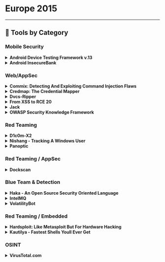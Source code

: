 # Europe 2015
---
## 🧠 Tools by Category
### Mobile Security

<details><summary><strong>Android Device Testing Framework v.13</strong></summary>

![BH-EU-15](https://img.shields.io/badge/BH-EU-15-blue) ![Category: Mobile Security](https://img.shields.io/badge/Category:%20Mobile%20Security-yellow) ![Jake Valletta](https://img.shields.io/badge/Jake%20Valletta-informational)

🔗 **Link:** [Android Device Testing Framework v.13](https://github.com/erlang-punch/awesome-erlang?search=1)  
📝 **Description:** The Android Device Testing Framework ("dtf") project started back in 2014 as a collection of scripts and utilities that aimed to help individuals answer the question: "Where are the vulnerabilities on this mobile device?"  Since then, dtf has grown into a robust and extensive data collection and analysis framework with over 30 modules that allow testers to obtain information from their Android device, process this information into databases, and then start searching for vulnerabilities (all without requiring root privileges).  These modules help you focus on changes made to AOSP components such as applications, frameworks, system services, as well as lower-level components such as binaries, libraries, and device drivers.  In addition, you'll be able to analyze new functionality implemented by the OEMs and other parties to find vulnerabilities.

</details>

<details><summary><strong>Android InsecureBank</strong></summary>

![BH-EU-15](https://img.shields.io/badge/BH-EU-15-blue) ![Category: Mobile Security](https://img.shields.io/badge/Category:%20Mobile%20Security-yellow) ![Dinesh Shetty](https://img.shields.io/badge/Dinesh%20Shetty-informational)

🔗 **Link:** [Android InsecureBank](https://github.com/dineshshetty/Android-InsecureBankv2)  
📝 **Description:** Ever wondered how different attacking and exploiting a Mobile application would be, from a traditional web application? Gone are the days when knowledge of just SQL Injection or XSS could help you land a lucrative high-paying infoSec job.Watch as Dinesh walks you through his new and shiny updated custom application - "Android-InsecureBank" and some other source code review tools, to help you understand some known and some not so known Android Security bugs and ways to exploit them.This presentation will cover Mobile Application Security attacks that will get n00bs as well as 31337 attendees started on the path of Mobile Application Penetration testing.Some of the vulnerabilities in the Android InsecureBank application that will be discussed (but not limited to) are:- Flawed Broadcast Receivers- Root Detection and Bypass- Local Encryption issues- Vulnerable Activity Components- Insecure Content Provider access- Insecure Webview implementation- Weak Cryptography implementation- Application Patching- Sensitive Information in MemoryExpect to see a lot of demos, tools, hacking and have lots of fun.

</details>


### Web/AppSec

<details><summary><strong>Commix: Detecting And Exploiting Command Injection Flaws</strong></summary>

![BH-EU-15](https://img.shields.io/badge/BH-EU-15-blue) ![Category: Web/AppSec](https://img.shields.io/badge/Category:%20Web/AppSec-blue) ![Anastasios Stasinopoulos](https://img.shields.io/badge/Anastasios%20Stasinopoulos-informational)

🔗 **Link:** [Commix: Detecting And Exploiting Command Injection Flaws](https://github.com/commixproject/commix)  
📝 **Description:** Command injections are prevalent to any application independently of its operating system that hosts the application or the programming language that the application itself is developed.The impact of command injection attacks ranges from loss of data confidentiality and integrity to unauthorized remote access to the system that hosts the vulnerable application. A prime example of a real, infamous command injection vulnerability that clearly depicts the threats of this type of code injection was the recently discovered Shellshock bug.Despite the prevalence and the high impact of the command injection attacks, little attention has been given by the research community to this type of code injection. In particular, we have observed that although there are many software tools to detect and exploit other types of code injections such as SQL injections or Cross Site Scripting, to the best of our knowledge there is no dedicated and specialized software application that detects and exploits automatically command injection attacks. This paper attempts to fill this gap by proposing an open source tool that automates the process of detecting and exploiting command injection flaws on web applications, named as commix, (COMMand Injection  eXploitation).This tool supports a plethora of functionalities, in order to cover several exploitation scenarios. Moreover, Commix is capable ofdetecting, with high success rate, whether a web application is vulnerable to command injection attacks. Finally, during the evaluation of the tool we have detected several 0-day vulnerabilities in applications.Overall, the contributions of this work are: a) We provide a comprehensive analysis and categorization of command injection attacks; b) We present and analyze our open source tool that automates the process of detecting and exploiting command injection vulnerabilities; c) We will reveal(during presentation) several 0-day command injection vulnerabilities that Commix detected on various web based applications from home services (embedded devices) to web servers.

</details>

<details><summary><strong>Credmap: The Credential Mapper</strong></summary>

![BH-EU-15](https://img.shields.io/badge/BH-EU-15-blue) ![Category: Web/AppSec](https://img.shields.io/badge/Category:%20Web/AppSec-blue) ![Roberto Salgado](https://img.shields.io/badge/Roberto%20Salgado-informational)

🔗 **Link:** [Credmap: The Credential Mapper](https://github.com/lightos)  
📝 **Description:** It is not uncommon for people who are not experts in security to reuse credentials on different websites; even security savvy people reuse credentials all the time. For this reason "credmap: the Credential Mapper" was created, to bring awareness to the dangers of credential reuse. Credmap takes a user and password as input and it attempts to login on a variety of known websites to test if the user has reused credentials on any of these. New websites can be easily added with simple knowledge of Python.Credmap is also capable of searching in public credential dumps of compromised websites (e.g. r0ckyou, AM, Adobe, etc.) and collecting the user's password from there to then test with on other websites. Credmap was written purely in Python and is open-source and available on GitHub.

</details>

<details><summary><strong>Dvcs-Ripper</strong></summary>

![BH-EU-15](https://img.shields.io/badge/BH-EU-15-blue) ![Category: Web/AppSec](https://img.shields.io/badge/Category:%20Web/AppSec-blue) ![Vlatko Kosturjak](https://img.shields.io/badge/Vlatko%20Kosturjak-informational)

🔗 **Link:** [Dvcs-Ripper](https://github.com/justinsteven/advisories/blob/main/2022_git_buried_bare_repos_and_fsmonitor_various_abuses.md)  
📝 **Description:** DVCS-Ripper will rip web accessible (distributed) version control systems ranging from Subversion and git to Mercurial and Bazaar. It can rip repositories even when directory browsing is turned off. The new release adds support for ripping packed refs in git and it speeds up git ripping drastically. Currently it is the fastest and most feature packed source code ripper tool.

</details>

<details><summary><strong>From XSS to RCE 20</strong></summary>

![BH-EU-15](https://img.shields.io/badge/BH-EU-15-blue) ![Category: Web/AppSec](https://img.shields.io/badge/Category:%20Web/AppSec-blue) ![Hans-Michael Varbaek](https://img.shields.io/badge/Hans-Michael%20Varbaek-informational)

🔗 **Link:** [From XSS to RCE 20](https://github.com/Varbaek/xsser/blob/master/xsser.py)  
📝 **Description:** This presentation demonstrates how an attacker can utilise XSS to execute arbitrary code on the web server when an administrative user inadvertently triggers a hidden XSS payload.Custom tools and payloads integrated with Metasploit's Meterpreter in a highly automated approach will be demonstrated live, including post-exploitation scenarios and interesting data that can be obtained from compromised web applications.

</details>

<details><summary><strong>Jack</strong></summary>

![BH-EU-15](https://img.shields.io/badge/BH-EU-15-blue) ![Category: Web/AppSec](https://img.shields.io/badge/Category:%20Web/AppSec-blue) ![Chris Le Roy](https://img.shields.io/badge/Chris%20Le%20Roy-informational)

🔗 **Link:** [Jack](https://github.com/brompwnie)  
📝 **Description:** Jack is a novel web based tool to assist in the identification and illustration of abusing web resources in terms of ClickJacking. Jack allows implementers to identify if certain online resources are vulnerable to ClickJacking and also allows implementers to generate a PoC to harvest submitted user credentials to illustrate the affect of the vulnerability. Jack also allows implementers to generate a local instance of the PoC site and deploy it a HTTP container such as Apache.

</details>

<details><summary><strong>OWASP Security Knowledge Framework</strong></summary>

![BH-EU-15](https://img.shields.io/badge/BH-EU-15-blue) ![Category: Web/AppSec](https://img.shields.io/badge/Category:%20Web/AppSec-blue) ![Riccardo ten Cate](https://img.shields.io/badge/Riccardo%20ten%20Cate-informational) ![Glenn ten Cate](https://img.shields.io/badge/Glenn%20ten%20Cate-informational)

🔗 **Link:** [OWASP Security Knowledge Framework](https://github.com/blabla1337/skf-flask)  
📝 **Description:** Over 10 years of experience in web application security bundled into a single application. The Security Knowledge Framework is a vital asset to the coding toolkit of you and your development team. Use SKF to learn and integrate security by design in your web application.In a nutshell:- Training developers in writing secure code- Security support pre-development (Security by design, early feedback of possible security issues- Security support post-development(Double check your code by means of the OWASP ASVS checklists)- Code examples for secure coding

</details>


### Red Teaming

<details><summary><strong>D1c0m-X2</strong></summary>

![BH-EU-15](https://img.shields.io/badge/BH-EU-15-blue) ![Category: Red Teaming](https://img.shields.io/badge/Category:%20Red%20Teaming-red) ![Michael Hudson](https://img.shields.io/badge/Michael%20Hudson-informational)

🔗 **Link:** [D1c0m-X2](#)  
📝 **Description:** In this second version of the tool, a plugin for the exploitation of ORACLE database will be added, which will become an even more attractive exploit.DICOM (Digital Imaging and Communications in Medicine) is recognized worldwide for the exchange of medical tests, designed for handling, display, storage, printing, and transmission standard. It includes defining a file format and a network communication protocol.Target:D1c0m-X.2 is a tool that is responsible for searching the TCP / IP ports of Robot surgery or x-rays, CT scans, MRI or other medical devices that use this protocol, and once found, check if the firmware is vulnerable. If they are not vulnerable, it will try to exploit using scripts, which are intended to block the connection between the server and the Robot, making a DDOS or accessing the System.Before launching the attack, D1c0m-X.2 also explores the possibility of an intrusion through the Corporative Web of the Hospital or Clinic, if the intrusion is achieved, we proceed to interact with shell console, applying different vulnerabilities, such as SQLI, Default password, etc.Finally, the DUMP of critical information of Patients, Doctors and Staff is automated.

</details>

<details><summary><strong>Nishang - Tracking A Windows User</strong></summary>

![BH-EU-15](https://img.shields.io/badge/BH-EU-15-blue) ![Category: Red Teaming](https://img.shields.io/badge/Category:%20Red%20Teaming-red) ![Nikhil Mittal](https://img.shields.io/badge/Nikhil%20Mittal-informational)

🔗 **Link:** [Nishang - Tracking A Windows User](https://github.com/samratashok/nishang)  
📝 **Description:** In this demonstration, we will see how scripts based on built-in Windows tools Windows PowerShell PowerShell, VB Script, .Net Framework, native commands, Registry etc. could be used to keep track of a Windows user.  In addition to having backdoor access, these tools and scripts provide capabilities like taking pics from user webcam, recording MIC, screen-shot/live-streaming of user screen, logging keys, internet history, location tracking and much more.All the scripts in the demo would be a part of Nishang framework.

</details>

<details><summary><strong>Panoptic</strong></summary>

![BH-EU-15](https://img.shields.io/badge/BH-EU-15-blue) ![Category: Red Teaming](https://img.shields.io/badge/Category:%20Red%20Teaming-red) ![Roberto Salgado](https://img.shields.io/badge/Roberto%20Salgado-informational)

🔗 **Link:** [Panoptic](https://github.com/lightos)  
📝 **Description:** Since it's debut 2 years ago, Panoptic has become the go-to open source penetration testing tool for automating the process of search and retrieval of common log and config files through path traversal vulnerabilities. For the brand new release, Panoptic will have new and enhanced capabilities, such as being able to automate the escalation of a Local File Inclusion (LFI) vulnerability to Remote Code Execution (RCE) and even spawn a meterpretrer session.

</details>


### Red Teaming / AppSec

<details><summary><strong>Dockscan</strong></summary>

![BH-EU-15](https://img.shields.io/badge/BH-EU-15-blue) ![Category: Red Teaming / AppSec](https://img.shields.io/badge/Category:%20Red%20Teaming%20/%20AppSec-red) ![Vlatko Kosturjak](https://img.shields.io/badge/Vlatko%20Kosturjak-informational)

🔗 **Link:** [Dockscan](#)  
📝 **Description:** Dockscan is a vulnerability assessment and audit tool for Docker and container installations. It will report on docker installation security issues as well as docker container configurations. The tool helps both system administrator administering Docker to help them secure Docker, as well as security auditors and penetration testers who need to audit Docker installation.

</details>


### Blue Team & Detection

<details><summary><strong>Haka - An Open Source Security Oriented Language</strong></summary>

![BH-EU-15](https://img.shields.io/badge/BH-EU-15-blue) ![Category: Blue Team & Detection](https://img.shields.io/badge/Category:%20Blue%20Team%20&%20Detection-cyan) ![Mehdi Talbi](https://img.shields.io/badge/Mehdi%20Talbi-informational)

🔗 **Link:** [Haka - An Open Source Security Oriented Language](#)  
📝 **Description:** Haka is an open source security oriented language that allows to specify and apply security policies on live captured traffic. Haka is based on Lua. It is a simple, lightweight (~200 kB) and fast (a JiT compiler is available) scripting language.The scope of Haka is twofold. First of all, Haka enables the specification of security rules to filter unwanted streams and report malicious activities. Haka provides a simple API for advanced packet and stream manipulation. One can drop, create and inject packets. Haka supports also on-the-fly packet modification. This is one of the main features of Haka since all complex tasks such as resizing packets, setting correctly sequence numbers are done transparently to the user. This enables to specify and deploy complex mitigation scenarios.Secondly, Haka is endowed with a grammar allowing to specify protocols and their underlying state machine. Haka supports both type of protocols : binary-based protocols (e.g. dns) and text-based protocols (e.g. http). The specification covers packet-based protocols such as ip as well as stream-based protocols like http. Thanks to that grammar, we were able to specify several protocols including ip, icmp, tcp, udp, http, dns, smtp and ssl.Haka is embedded into a modular framework including multiple packet capture modules (pcap, nfqueue), logging and alerting modules (syslog, elasticsearch), and auxiliary modules such as a pattern matching engine and an instruction disassembler module. The latter allow to write fine-grained security rules to detect obfuscated malware for instance. Haka was designed in a modular fashion enabling users to extend it with additional modules.Haka is intended to be used by all security communities: network security officer wishing to deploy quickly new security controls, academics wishing to evaluate the detection efficiency of a new algorithm, or security experts trying to investigate an incident on a specific protocol such as a scada protocol.

</details>

<details><summary><strong>IntelMQ</strong></summary>

![BH-EU-15](https://img.shields.io/badge/BH-EU-15-blue) ![Category: Blue Team & Detection](https://img.shields.io/badge/Category:%20Blue%20Team%20&%20Detection-cyan) ![Tomas Lima](https://img.shields.io/badge/Tomas%20Lima-informational) ![L. Aaron Kaplan](https://img.shields.io/badge/L.%20Aaron%20Kaplan-informational)

🔗 **Link:** [IntelMQ](https://github.com/certtools/intelmq/blob/develop/AUTHORS)  
📝 **Description:** IntelMQ is a solution for collecting and processing security feeds, pastebins, and tweets using a message queue protocol. It's a community driven initiative called IHAP (Incident Handling Automation Project) which was conceptually designed by European CERTs during several InfoSec events. Its main goal is to give to incident responders an easy way to collect & process threat intelligence thus improving the incident handling processes of CERTs.

</details>

<details><summary><strong>VolatilityBot</strong></summary>

![BH-EU-15](https://img.shields.io/badge/BH-EU-15-blue) ![Category: Blue Team & Detection](https://img.shields.io/badge/Category:%20Blue%20Team%20&%20Detection-cyan) ![Martin Korman](https://img.shields.io/badge/Martin%20Korman-informational)

🔗 **Link:** [VolatilityBot](https://github.com/mkorman90)  
📝 **Description:** The Volatility Bot-Excavator: effective automation for executable file extraction. Made by and for security researchers.Part of the work security researchers have to go through when they have to study new malware or wish to analyse suspicious executables, is to extract the binary file and all the different satellite injections and strings decrypted during the malware's execution. This initial process is mostly manual, which can make it long and incomprehensive.Enter the Volatility Bot-Excavator. This is a tool developed by and for malware researchers, leveraging the Volatility Framework. This new automation tool cuts out all the guesswork and manual extraction from the binary extraction phase. Not only does it automatically extract the executable (exe), but it also fetches all new processes created in memory, code injections, strings, IP addresses and so on.Beyond the obvious value of having a complete extraction automated and produced in under one minute, the Bot-Excavator is highly effective against a large variety of malware codes and their respective load techniques. It can take on complex malware including banking trojans such as ZeuS, Cridex, and Dyre, just as easily as it extracts from simpler downloaders of the like of Upatre, Pony or even from targeted malware like Havex.After the Bot-Excavator finishes the extraction, it can further automate repair or prepare the extracted elements for the next step in analysis. For example, it can the Portable Executable (PE) header, prepare for static analysis via tools like IDA, go to a YARA scan, etc.

</details>


### Red Teaming / Embedded

<details><summary><strong>Hardsploit: Like Metasploit But For Hardware Hacking</strong></summary>

![BH-EU-15](https://img.shields.io/badge/BH-EU-15-blue) ![Category: Red Teaming / Embedded](https://img.shields.io/badge/Category:%20Red%20Teaming%20/%20Embedded-purple) ![Yann Allain](https://img.shields.io/badge/Yann%20Allain-informational)

🔗 **Link:** [Hardsploit: Like Metasploit But For Hardware Hacking](#)  
📝 **Description:** Why we chose to create HardSploit: It is clear that something is needed to help the security community to evaluate, audit and/or control the level of security in embedded systems.HardSploit is a complete tool box (hardware & software), a framework which aims to:- Facilitate the auditing of electronic systems for industry 'security' workers (consultants, auditors, pentesters, product designers, etc.)- Increase the level of security (and trust!) of new products designed by the industryHardSploit Modules & Framework:Hardsploit is an all-in-one tool hardware pentest tool with software and electronic aspects. This is a technical and modular platform (using FPGA) to perform security tests on electronic communications interfaces of embedded devices.The main hardware security audit functions are:- Sniffer- Scanner- Interact- Dump memoryHardsploit's Modules will let hardware pentesters intercept, replay and/or send data via each type of electronic bus used by the hardware target. The level of interaction that pentesters will have depends on the features of the electronic bus.Hardsploit's Modules further enable you to analyze electronic bus (serial and parallel types), JTAG, SPI, I2C's, parallel addresses & data bus on chip.Assisted Visual Wiring Function:No more stress with that tremendous part of Hardware pen testing: You will know what needs to be connected and where!We integrated into the tool an assisted visual wiring function to help you connect your wires to the hardware target:- GUI will display the pin organization (Pin OUT) of the targeted chip.- GUI will guide you throughout the wiring process between Hardsploit Connector and the target- GUI will control a set of LEDs that will turn ON and OFF to easily let you find the right Hardsploit Pin Connector to connect to your targetThe software part of the project will help to conduct an end-to-end security audit and will be compatible (integrated) with existing tools such as Metasploit. We will offer integration with other APIs in the future.Our ambition is to provide a tool equivalent to those of the company Qualys or Nessus (Vulnerability Scanner) or the Metasploit framework but in the domain of embedded systems/electronics.

</details>

<details><summary><strong>Kautilya - Fastest Shells Youll Ever Get</strong></summary>

![BH-EU-15](https://img.shields.io/badge/BH-EU-15-blue) ![Category: Red Teaming / Embedded](https://img.shields.io/badge/Category:%20Red%20Teaming%20/%20Embedded-purple) ![Nikhil Mittal](https://img.shields.io/badge/Nikhil%20Mittal-informational)

🔗 **Link:** [Kautilya - Fastest Shells Youll Ever Get](https://gist.github.com/tejashinde?direction=asc&sort=updated)  
📝 **Description:** Kautilya is a framework which enables using Human Interface Devices (HIDs) in Penetration Testing. Kautilya is capable of generating ready-to-use payloads for a HID.In this demonstration, you will see how Kautilya could be used to get access to a computer, dumping system secrets in plain, data, executing shellcode in memory, installing backdoors, dropping malicious files and much more. New payloads to backdoor a Windows machine will be released in this presentation.

</details>


### OSINT

<details><summary><strong>VirusTotal.com</strong></summary>

![BH-EU-15](https://img.shields.io/badge/BH-EU-15-blue) ![Category: OSINT](https://img.shields.io/badge/Category:%20OSINT-lightgrey) ![Karl Hiramoto](https://img.shields.io/badge/Karl%20Hiramoto-informational)

🔗 **Link:** [VirusTotal.com](https://github.com/orgs/VirusTotal/people)  
📝 **Description:** VirusTotal.com is the free online file and URL scanner that everyone knows. However there are many free features that many users don't know about such as:- IP address and domain reputation. See malware files known to be associated with a particular IP address or domain- Passive DNS info- Searching on file hash, and related files- Carbon black integration- Ctatic analysis of files, structural analysis of many file types (PE, ELF, APK, ZIP, RAR, MACHO, .NET, office, etc)- Sandbox dynamic analysis of PE, and APK files- ROMS, BIOS, and firmware files- SSDEEP, authentihash, imphash, and other similarity indexes- Certificate checks on signed files- Whitelisting of trusted files- Free desktop scanning applications for Windows, MAC, and open source for compilation on linux.

</details>

